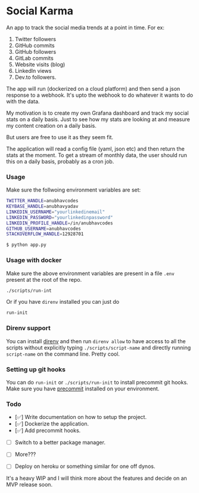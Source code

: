 # Social Karma

An app to track the social media trends at a point in time. For ex:

1. Twitter followers
2. GitHub commits
3. GitHub followers
3. GitLab commits
4. Website visits (blog)
5. LinkedIn views
6. Dev.to followers.

The app will run (dockerized on a cloud platform) and then send a json response to a webhook.
It's upto the webhook to do whatever it wants to do with the data.

My motivation is to create my own Grafana dashboard and track my social stats on a daily basis.
Just to see how my stats are looking at and measure my content creation on a daily basis.

But users are free to use it as they seem fit.

The application will read a config file (yaml, json etc) and then return the stats at the moment.
To get a stream of monthly data, the user should run this on a daily basis, probably as a cron job.


### Usage

Make sure the follwoing environment variables are set:

```bash
TWITTER_HANDLE=anubhavcodes
KEYBASE_HANDLE=anubhavyadav
LINKEDIN_USERNAME="yourlinkedinemail"
LINKEDIN_PASSWORD="yourlinkedinpassword"
LINKEDIN_PROFILE_HANDLE=/in/anubhavcodes
GITHUB_USERNAME=anubhavcodes
STACKOVERFLOW_HANDLE=12928701
```

```bash
$ python app.py
```

### Usage with docker

Make sure the above environment variables are present in a file `.env` present at the root of the repo.

```bash
./scripts/run-int
```

Or if you have `direnv` installed you can just do

```bash
run-init
```

### Direnv support
You can install [direnv](https://direnv.net) and then run `direnv allow` to have access to
all the scripts without explicitly typing `./scripts/script-name` and directly running `script-name`
on the command line. Pretty cool.

### Setting up git hooks

You can do `run-init` or `./scripts/run-init` to install precommit git hooks.
Make sure you have [precommit](https://pre-commit.com) installed on your environment.

### Todo

- [✅] Write documentation on how to setup the project.
- [✅] Dockerize the application.
- [✅] Add precommit hooks.
- [ ] Switch to a better package manager.
- [ ] More???
- [ ] Deploy on heroku or something similar for one off dynos.


It's a heavy WIP and I will think more about the features and decide on an MVP release
soon.

